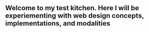 ## Welcome to my test kitchen. Here I will be experiementing with web design concepts, implementations, and modalities